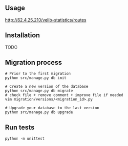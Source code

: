 Usage
-----

http://62.4.25.210/velib-statistics/routes


Installation
------------

TODO


Migration process
-----------------

```shell
# Prior to the first migration
python src/manage.py db init

# Create a new version of the database
python src/manage.py db migrate
# check file + remove comment + improve file if needed
vim migration/versions/<migration_id>.py

# Upgrade your database to the last version
python src/manage.py db upgrade
```

Run tests
---------

```shell
python -m unittest
```
